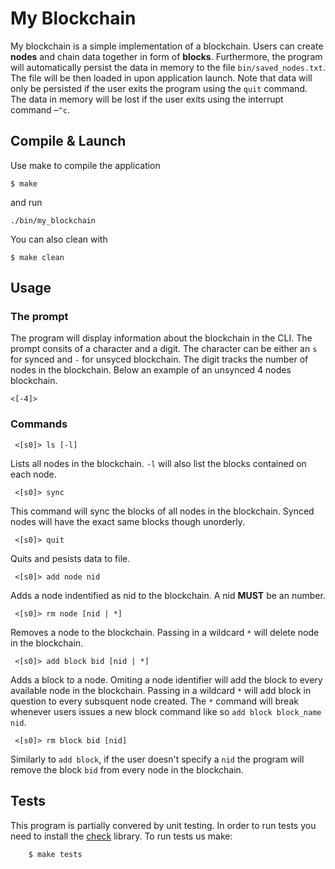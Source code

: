 # My Blockchain
My blockchain is a simple implementation of a blockchain. Users can create **nodes** and chain data together in form of **blocks**. Furthermore, the program will automatically persist the data in memory to the file `bin/saved_nodes.txt`. The file will be then loaded in upon application launch. Note that data will only be persisted if the user exits the program using the `quit` command. The data in memory will be lost if the user exits using the interrupt command –`^c`.

## Compile & Launch

Use make to compile the application

    $ make

and run

    ./bin/my_blockchain

You can also clean with

    $ make clean

## Usage

### 

### The prompt

The program will display information about the blockchain in the CLI. The prompt consits of a character and a digit. The character can be either an `s` for synced and `-` for unsyced blockchain. The digit tracks the number of nodes in the blockchain. Below an example of an unsynced 4 nodes blockchain.

    <[-4]> 

### Commands

     <[s0]> ls [-l]

Lists all nodes in the blockchain. `-l` will also list the blocks contained on each node.

     <[s0]> sync

This command will sync the blocks of all nodes in the blockchain. Synced nodes will have the exact same blocks though unorderly.

     <[s0]> quit 

Quits and pesists data to file.

     <[s0]> add node nid 

Adds a node indentified as nid to the blockchain. A nid **MUST** be an number.

     <[s0]> rm node [nid | *]

Removes a node to the blockchain. Passing in a wildcard `*` will delete node in the blockchain.

     <[s0]> add block bid [nid | *] 

Adds a block to a node. Omiting a node identifier will add the block to every available node in the blockchain. Passing in a wildcard `*` will add block in question to every subsquent node created. The `*` command will break whenever users issues a new block command like so `add block block_name nid`.

     <[s0]> rm block bid [nid]

Similarly to `add block`, if the user doesn't specify a `nid` the program will remove the block `bid` from every node in the blockchain. 

## Tests

This program is partially convered by unit testing. In order to run tests you need to install the [check](https://libcheck.github.io/check/) library. To run tests us make:

        $ make tests
